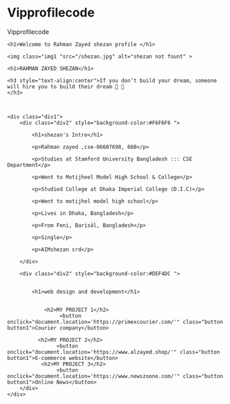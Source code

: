 # Vipprofilecode
Vipprofilecode
 
<html>
<head>
	<link rel="stylesheet" href="style.css" type="text/css">
</head>
<body>

   


	<h1>Welcome to Rahman Zayed shezan profile </h1>

	<img class="img1 "src="/shezan.jpg" alt="shezan not fount" >

	<h1>RAHMAN ZAYED SHEZAN</h1>

	<h3 style="text-align:center">If you don’t build your dream, someone will hire you to build their dream 🦴 🦴
	</h3>

 

	<div class="div1">   
		<div class="div2" style="background-color:#F6F6F6 "> 
		
			<h1>shezan's Intro</h1> 
			
			<p>Rahman zayed ,cse-06607698, 66B</p> 

			<p>Studies at Stamford University Bangladesh ::: CSE Department</p> 

			<p>Went to Motijheel Model High School & College</p> 

			<p>Studied College at Dhaka Imperial College (D.I.C)</p> 

			<p>Went to motijhel model high school</p> 

			<p>Lives in Dhaka, Bangladesh</p> 

			<p>From Feni, Barisāl, Bangladesh</p> 

			<p>Single</p> 

			<p>AIMshezan srd</p> 
			
		</div> 
		
		<div class="div2" style="background-color:#DEF4DC ">  
		
				 
			<h1>web design and development</h1> 
			
			
				<h2>MY PROJECT 1</h2> 
					 <button onclick="document.location='https://primexcourier.com/'" class="button button1">Courier company</button>    
				
		      <h2>MY PROJECT 2</h2> 
					<button onclick="document.location='https://www.alzayed.shop/'" class="button button1">E-commerce website</button>
			   <h2>MY PROJECT 3</h2> 
					<button onclick="document.location='https://www.newszoone.com/'" class="button button1">Online News</button>
		</div> 
	</div>
 
</body>
</html>
